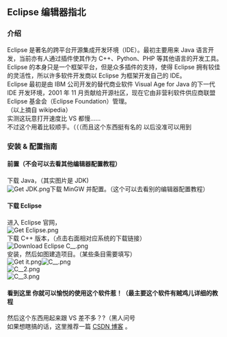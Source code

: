 ## Eclipse 编辑器指北

### 介绍

Eclipse 是著名的跨平台开源集成开发环境（IDE）。最初主要用来 Java 语言开发，当前亦有人通过插件使其作为 C++、Python、PHP 等其他语言的开发工具。  
Eclipse 的本身只是一个框架平台，但是众多插件的支持，使得 Eclipse 拥有较佳的灵活性，所以许多软件开发商以 Eclipse 为框架开发自己的 IDE。  
Eclipse 最初是由 IBM 公司开发的替代商业软件 Visual Age for Java 的下一代 IDE 开发环境，2001 年 11 月贡献给开源社区，现在它由非营利软件供应商联盟 Eclipse 基金会（Eclipse Foundation）管理。  
（以上摘自 wikipedia）  
实测这玩意打开速度比 VS 都慢……  
不过这个用着比较顺手。（（（而且这个东西挺有名的 以后没准可以用到

### 安装 & 配置指南

#### 前置（不会可以去看其他编辑器配置教程）

下载 Java，（其实图片是 JDK)  
![Get JDK.png](https://i.loli.net/2019/08/22/Z8caCDbSWKg1XMI.png)下载 MinGW 并配置。（这个可以去看别的编辑器配置教程）

#### 下载 Eclipse

进入 Eclipse 官网，  
![Get Eclipse.png](https://i.loli.net/2019/08/22/ryIjaZOoCYNPSMV.png)  
下载 C++ 版本，（点击右面相对应系统的下载链接）  
![Download Eclipse C\_\_.png](https://i.loli.net/2019/08/22/eKyOfE16Uc8aGNP.png)  
安装，然后如图建造项目。（某些条目需要填写）  
![Get it.png](https://i.loli.net/2019/08/22/8tkUxADqhr4T1Qb.png)![C\_\_.png](https://i.loli.net/2019/08/22/beqPaAJN1pr7HCI.png)  
![C\_\_2.png](https://i.loli.net/2019/08/22/xlGZIoC4ykA8BQN.png)  
![C\_\_3.png](https://i.loli.net/2019/08/22/whArgy6kPZ3KmVI.png)

#### 看到这里 你就可以愉悦的使用这个软件惹！（最主要这个软件有贼鸡儿详细的教程

然后这个东西用起来跟 VS 差不多？?（黑人问号  
如果想瞎搞的话，这里推荐一篇 [CSDN 博客](https://blog.csdn.net/csdnnews/article/details/78495979) 。
